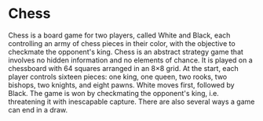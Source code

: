 # Chess
Chess is a board game for two players, called White and Black, each controlling an army of chess pieces in their color, with the objective to checkmate the opponent's king.
Chess is an abstract strategy game that involves no hidden information and no elements of chance. It is played on a chessboard with 64 squares arranged in an 8×8 grid. At the start, each player controls sixteen pieces: one king, one queen, two rooks, two bishops, two knights, and eight pawns. White moves first, followed by Black. The game is won by checkmating the opponent's king, i.e. threatening it with inescapable capture. There are also several ways a game can end in a draw.